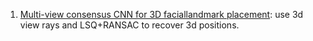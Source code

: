 1. [Multi-view consensus CNN for 3D faciallandmark placement](https://arxiv.org/pdf/1910.06007.pdf): use 3d view rays and LSQ+RANSAC to recover 3d positions.
